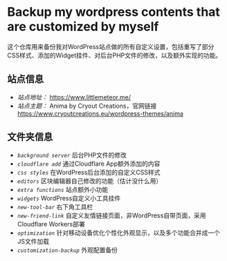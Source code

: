 # Backup my wordpress contents that are customized by myself

这个仓库用来备份我对WordPress站点做的所有自定义设置，包括重写了部分CSS样式、添加的Widget挂件、对后台PHP文件的修改，以及额外实现的功能。

## 站点信息

* *站点地址：* <https://www.littlemeteor.me/>
* *站点主题：* Anima by Cryout Creations，官网链接 <https://www.cryoutcreations.eu/wordpress-themes/anima>

## 文件夹信息

* *`background server`* 后台PHP文件的修改
* *`cloudflare add`* 通过Cloudflare App额外添加的内容
* *`css styles`* 在WordPress后台添加的自定义CSS样式
* *`editors`* 区块编辑器自己修改的功能（估计没什么用）
* *`extra functions`* 站点额外小功能
* *`widgets`* WordPress自定义小工具挂件
* *`new-tool-bar`* 右下角工具栏
* *`new-friend-link`* 自定义友情链接页面，非WordPress自带页面，采用Cloudflare Workers部署
* *`optimization`* 针对移动设备优化个性化外观显示，以及多个功能合并成一个JS文件加载
* *`customization-backup`* 外观配置备份
